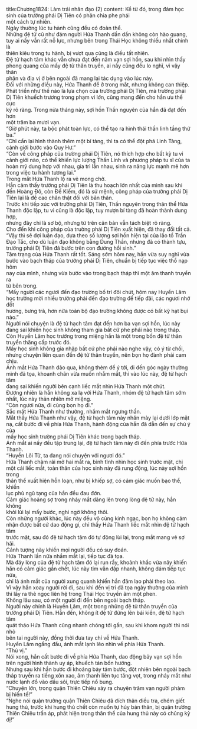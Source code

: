 title:Chương1824: Làm trái nhân đạo (2)
content:
Kể từ đó, trong đám học sinh của trường phái Dị Tiên có phân chia phe phái<br>một cách tự nhiên.<br>Ngày thường lúc tu hành cũng đều có đoàn thể.<br>Những đệ tử cũ như đám người Hứa Thanh dần dần không còn hào quang,<br>tuy ai nấy vẫn rất nỗ lực, nhưng bên trong Thái Học không thiếu nhất chính là<br>thiên kiêu trong tu hành, bị vượt qua cũng là điều tất nhiên.<br>Đệ tử hạch tâm khác vẫn chưa đạt đến năm vạn sợi hồn, sau khi nhìn thấy<br>phong quang của mấy đệ tử thân truyền, ai nấy cũng đều lo nghĩ, vì vậy thân<br>phận và địa vị ở bên ngoài đã mang lại tác dụng vào lúc này.<br>Đối với những điều này, Hứa Thanh để ở trong mắt, nhưng không can thiệp.<br>Phát triển như thế nào là lựa chọn của trường phái Dị Tiên, mà trường phái<br>Dị Tiên khuếch trương trong phạm vi lớn, cũng mang đến cho hắn ưu thế cực<br>kỳ rõ ràng. Trong nửa tháng này, sợi hồn Thần nguyên của hắn đã đạt đến hơn<br>một trăm ba mươi vạn.<br>“Giờ phút này, ta bộc phát toàn lực, có thể tạo ra hình thái thần linh tầng thứ<br>ba.”<br>“Chỉ cần lại hình thành thêm một bí tàng, thì ta có thể đột phá Linh Tàng,<br>cảnh giới bước vào Quy Hư.”<br>“Còn về công pháp của trường phái Dị Tiên, nó thích hợp cho bất kỳ tu vi<br>cảnh giới nào, có thể khiến lực lượng Thần Linh và phương pháp tu sĩ của ta<br>hoàn mỹ dung hợp với nhau, gia trì lẫn nhau, sinh ra năng lực mạnh mẽ hơn<br>trong việc tu hành tương lai.”<br>Trong mắt Hứa Thanh lộ ra vẻ mong chờ.<br>Hắn cảm thấy trường phái Dị Tiên là thu hoạch lớn nhất của mình sau khi<br>đến Hoàng Đô, còn Đế Kiếm, đó là sứ mệnh, công pháp của trường phái Dị<br>Tiên lại là đề cao chân thật đối với bản thân.<br>Trước khi tiếp xúc với trường phái Dị Tiên, Thần nguyên trong thân thể Hứa<br>Thanh độc lập, tu vi cũng là độc lập, tuy mượn bí tàng đã hoàn thành dung hợp,<br>nhưng đây chỉ là sơ bộ, nhưng từ trên căn bản vẫn tách biệt rõ ràng.<br>Cho đến khi công pháp của trường phái Dị Tiên xuất hiện, đã thay đổi tất cả.<br>“Vậy thì sẽ đợi luận đạo, dựa theo số lượng sợi hồn hiện tại của lão tổ Trần<br>Đạo Tắc, cho dù luận đạo không bằng Dung Thần, nhưng đã có thành tựu,<br>trường phái Dị Tiên đã bước trên con đường hồi sinh.”<br>Tâm trạng của Hứa Thanh rất tốt. Sáng sớm hôm nay, hắn vừa suy nghĩ vừa<br>bước vào bạch tháp của trường phái Dị Tiên, chuẩn bị tiếp tục việc thổ nạp hôm<br>nay của mình, nhưng vừa bước vào trong bạch tháp thì một âm thanh truyền ra<br>từ bên trong.<br>“Mấy người các ngươi đến đạo trường bố trí đôi chút, hôm nay Huyền Lâm<br>học trưởng mời nhiều trường phái đến đạo trường để tiếp đãi, các ngươi nhớ đốt<br>hương, bưng trà, hơn nữa toàn bộ đạo trường không được có bất kỳ hạt bụi<br>nào.”<br>Người nói chuyện là đệ tử hạch tâm đạt đến hơn ba vạn sợi hồn, lúc này<br>đang sai khiến học sinh không tham gia bất cứ phe phái nào trong tháp.<br>Còn Huyền Lâm học trưởng trong miệng hắn là một trong bốn đệ tử thân<br>truyền thăng cấp trước đó.<br>Mấy học sinh không gia nhập bất cứ phe phái nào nghe vậy, có ý từ chối,<br>nhưng chuyện liên quan đến đệ tử thân truyền, nên bọn họ đành phải cam chịu.<br>Ánh mắt Hứa Thanh đảo qua, không thèm để ý tới, đi đến góc ngày thường<br>mình đả tọa, khoanh chân vừa muốn nhắm mắt, thì vào lúc này, đệ tử hạch tâm<br>đang sai khiến người bên cạnh liếc mắt nhìn Hứa Thanh một chút.<br>Đương nhiên là hắn không xa lạ với Hứa Thanh, nhóm đệ tử hạch tâm sớm<br>nhất, lúc này thản nhiên mở miệng.<br>“Còn ngươi nữa, đi cùng bọn họ đi.”<br>Sắc mặt Hứa Thanh như thường, nhắm mắt ngưng thần.<br>Mắt thấy Hứa Thanh như vậy, đệ tử hạch tâm này nhăn mày lại dưới lớp mặt<br>nạ, cất bước đi về phía Hứa Thanh, hành động của hắn đã dẫn đến sự chú ý của<br>mấy học sinh trường phái Dị Tiên khác trong bạch tháp.<br>Ánh mắt ai nấy đều tập trung lại, đệ tử hạch tâm này đi đến phía trước Hứa<br>Thanh.<br>“Huyền Lôi Tử, ta đang nói chuyện với ngươi đó.”<br>Hứa Thanh chậm rãi mở hai mắt ra, bình tĩnh nhìn học sinh trước mặt, chỉ<br>một cái liếc mắt, toàn thân của học sinh này đã rung động, lúc này sợi hồn trong<br>thân thể xuất hiện hỗn loạn, như bị khiếp sợ, có cảm giác muốn bạo thể, khiến<br>lục phủ ngũ tạng của hắn đều đau đớn.<br>Cảm giác hoảng sợ trong nháy mắt dâng lên trong lòng đệ tử này, hắn không<br>khỏi lùi lại mấy bước, nghi ngờ không thôi.<br>Còn những người khác, lúc này đều vô cùng kinh ngạc, bọn họ không cảm<br>nhận được bất cứ dao động gì, chỉ thấy Hứa Thanh liếc mắt nhìn đệ tử hạch tâm<br>trước mặt, sau đó đệ tử hạch tâm đó tự động lùi lại, trong mắt mang vẻ sợ hãi.<br>Cảnh tượng này khiến mọi người đều có suy đoán.<br>Hứa Thanh lần nữa nhắm mắt lại, tiếp tục đả tọa.<br>Mà đáy lòng của đệ tử hạch tâm đó lại run rẩy, khoảnh khắc vừa nãy khiến<br>hắn có cảm giác gần chết, lúc này tim vẫn đập nhanh, không dám tiếp tục nữa,<br>chỉ là ánh mắt của người xung quanh khiến hắn đâm lao phải theo lao.<br>Vì vậy hắn xoay người rời đi, sau khi đến vị trí đả tọa ngày thường của mình<br>thì lấy ra thẻ ngọc liên hệ trong Thái Học truyền âm một phen.<br>Không lâu sau, có một người đi đến bên ngoài bạch tháp.<br>Người này chính là Huyền Lâm, một trong những đệ tử thân truyền của<br>trường phái Dị Tiên. Hắn đến, không ít đệ tử đứng lên bái kiến, đệ tử hạch tâm<br>quát tháo Hứa Thanh cũng nhanh chóng tới gần, sau khi khom người thì nói nhỏ<br>bên tai người này, đồng thời đưa tay chỉ về Hứa Thanh.<br>Huyền Lâm ngẩng đầu, ánh mắt lạnh lẽo nhìn về phía Hứa Thanh.<br>“Thú vị.”<br>Nói xong, hắn cất bước đi về phía Hứa Thanh, dao động bảy vạn sợi hồn<br>trên người hình thành uy áp, khuếch tán bốn hướng.<br>Nhưng sau khi hắn bước đi khoảng bảy tám bước, đột nhiên bên ngoài bạch<br>tháp truyền ra tiếng xôn xao, âm thanh liên tục tăng vọt, trong nháy mắt như<br>nước lạnh đổ vào dầu sôi, trực tiếp nổ bung.<br>“Chuyện lớn, trong quận Thiên Chiêu xảy ra chuyện trăm vạn người phàm<br>bị hiến tế!”<br>“Nghe nói quận trưởng quận Thiên Chiêu đã đích thân điều tra, chém giết<br>hung thủ, trước khi hung thủ chết còn muốn tự hủy bản thân, bị quận trưởng<br>Thiên Chiêu trấn áp, phát hiện trong thân thể của hung thủ này có chủng kỳ dị!”